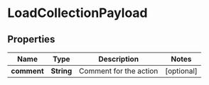 

# LoadCollectionPayload


## Properties

Name | Type | Description | Notes
------------ | ------------- | ------------- | -------------
**comment** | **String** | Comment for the action |  [optional]



